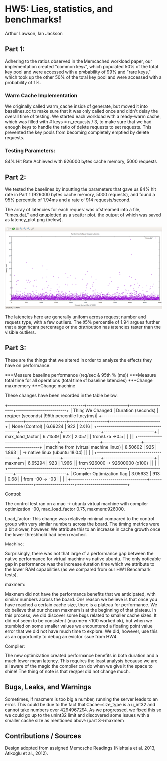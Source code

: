 # HW5: Lies, statistics, and benchmarks!
Arthur Lawson, Ian Jackson

## Part 1:

Adhering to the ratios observed in the Memcached workload paper, our implementation created "common keys", which populated 50% of the total key pool and were accessed with a probability of 99% and "rare keys," which took up the other 50% of the total key pool and were accessed with a probability of 1%.

### Warm Cache Implementation
We originally called warm_cache inside of generate, but moved it into baselines.cc to make sure that it was only called once and didn't delay the overall time of testing.
We started each workload with a ready-warm cache, which was filled with # keys = n_requests / 3, to make sure that we had enough keys to handle the ratio of delete requests to set requests. This prevented the key pools from becoming completely emptied by delete requests.

### Testing Parameters:

84% Hit Rate Achieved with 926000 bytes cache memory, 5000 requests


## Part 2:

We tested the baselines by inputting the parameters that gave us 84% hit rate in Part 1 (926000 bytes cache memory, 5000 requests), and found a 95% percentile of 1.94ms and a rate of 914 requests/second.

The array of latencies for each request was ofstreamed into a file, "times.dat," and gnuplotted as a scatter plot, the output of which was saved as latency_plot.png (below).

![Plot](latency_plot.png)

The latencies here are generally uniform across request number and requets type, with a few outliers. The 95% percentile of 1.94 argues further that a significant percentage of the distribution has latencies faster than the visible outliers.

## Part 3:

These are the things that we altered in order to analyze the effects they have on performance:

***Measure baseline performance (req/sec & 95th % (ms)) 
***Measure total time for all operations (total time of baseline latencies)
***Change maxmemory
***Change machine

These changes have been recorded in the table below.

+--------------------------------------+--------------------+-------------------+-------------------------+
| Thing We Changed                     | Duration (seconds) | req/per (seconds) |95th percentile ltncy(ms)|
+--------------------------------------+--------------------+-------------------+-------------------------+
| None (Control)                       | 6.69224            | 922               | 2.016                   |
+--------------------------------------+--------------------+-------------------+-------------------------+
| max_load_factor                      | 6.71539            | 922               | 2.052                   |
| from0.75 ->0.5                       |                    |                   |                         |
+--------------------------------------+--------------------+-------------------+-------------------------+
| machine from (virtual machine linux) | 8.50602            | 925               | 1.863                   |
| -> native linux (ubuntu 18.04)       |                    |                   |                         |
+--------------------------------------+--------------------+-------------------+-------------------------+
| maxmem                               | 6.65294            | 923               | 1.966                   |
| from 926000 -> 92600000 (x100)       |                    |                   |                         |
+--------------------------------------+--------------------+-------------------+-------------------------+
| Compiler Optimization flag           | 3.05632            | 913               | 0.68                    |
| from -00 -> -03                      |                    |                   |                         |
+--------------------------------------+--------------------+-------------------+-------------------------+

Control:

The control test ran on a mac -> ubuntu virtual machine with compiler optimization -00, max_load_factor 0.75, maxmem:926000.

Load_factor:
This change was relatively minimal compared to the control group with very similar numbers across the board. The timing metrics were a bit slower, however. We attribute this to an increase in cache growth once the lower threshhold had been reached.

Machine:

Surprisingly, there was not that large of a performance gap between the native performance for virtual machine vs native ubuntu. The only noticable gap in performance was the increase duration time which we attribute to the lower RAM capabilities (as we compared from our HW1 Benchmark tests).

maxmem:

Maxmem did not have the performance benefits that we anticipated, with similar numbers across the board. One reason we believe is that once you have reached a certain cache size, there is a plateau for performance. We do believe that our chosen maxmem is at the beginning of that plateau. In this process, we did discover some bugs related to smaller cache sizes. It did not seem to be consistent (maxmem ~100 worked ok), but when we stumbled on some smaller values we encountered a floating point value error that we did not have much time to explore. We did, however, use this as an opportunity to debug an evictor issue from HW4.

Compiler:

The new optimization created performance benefits in both duration and a much lower mean latency. This requires the least analysis because we are all aware of the magic the compiler can do when we give it the space to shine! The thing of note is that req/per did not change much.

## Bugs, Leaks, and Warnings
Sometimes, if maxmem is too big a number, running the server leads to an error. This could be due to the fact that Cache::size_type is a u_int32 and cannot take numbers over 4294967294. As we progressed, we fixed this so we could go up to the unint32 limit and discovered some issues with a smaller cache size as mentioned above (part 3->maxmem

## Contributions / Sources
Design adopted from assigned Memcache Readings (Nishtala et al. 2013, Atikoglu et al., 2012).
